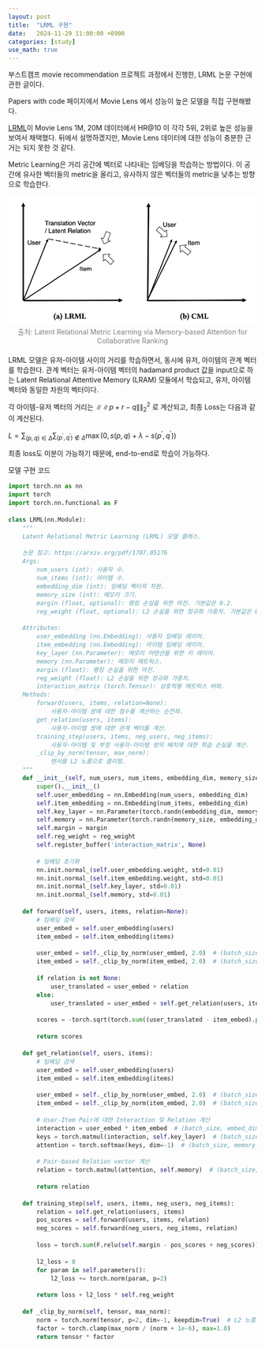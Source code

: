 ```yaml
---
layout: post
title:  "LRML 구현"
date:   2024-11-29 11:00:00 +0900
categories: [study]
use_math: true
---
```

부스트캠프 movie recommendation 프로젝트 과정에서 진행한, LRML 논문 구현에 관한 글이다.

Papers with code 페이지에서 Movie Lens 에서 성능이 높은 모델을 직접 구현해봤다.

[LRML](https://paperswithcode.com/paper/latent-relational-metric-learning-via-memory)이 Movie Lens 1M, 20M 데이터에서 HR@10 이 각각 5위, 2위로 높은 성능을 보여서 채택했다. 뒤에서 설명하겠지만, Movie Lens 데이터에 대한 성능이 충분한 근거는 되지 못한 것 같다.

Metric Learning은 거리 공간에 벡터로 나타내는 임베딩을 학습하는 방법이다. 이 공간에 유사한 벡터들의 metric을 올리고, 유사하지 않은 벡터들의 metric을 낮추는 방향으로 학습한다.

<div style="text-align: center;">
    <img src="/assets/images/2-관계벡터.png" width="600px"/> 
</div>
<div style="color: #828282; font-size:14px; text-align: center; margin-bottom: 20px">
    출처: Latent Relational Metric Learning via Memory-based Attention for Collaborative Ranking
</div>


LRML 모델은 유저-아이템 사이의 거리를 학습하면서, 동시에 유저, 아이템의 관계 벡터를 학습한다. 관계 벡터는 유저-아이템 벡터의 hadamard product 값을 input으로 하는  Latent Relational Attentive Memory (LRAM) 모듈에서 학습되고, 유저, 아이템 벡터와 동일한 차원의 벡터이다.


각 아이템-유저 벡터의 거리는 $\|\|p+r-q\|\|^2_2$ 로 계산되고, 최종 Loss는 다음과 같이 계산된다.

$L=\sum_{(p, q) \in \Delta} \sum_{\left(p^{\prime}, q^{\prime}\right) \notin \Delta} \max \left(0, s(p, q)+\lambda-s\left(p^{\prime}, q^{\prime}\right)\right)$

최종 loss도 미분이 가능하기 때문에, end-to-end로 학습이 가능하다.

모델 구현 코드
```python
import torch.nn as nn
import torch
import torch.nn.functional as F

class LRML(nn.Module):
    """
    Latent Relational Metric Learning (LRML) 모델 클래스.
 
    논문 참고: https://arxiv.org/pdf/1707.05176
    Args:
        num_users (int): 사용자 수.
        num_items (int): 아이템 수.
        embedding_dim (int): 임베딩 벡터의 차원.
        memory_size (int): 메모리 크기.
        margin (float, optional): 랭킹 손실을 위한 마진. 기본값은 0.2.
        reg_weight (float, optional): L2 손실을 위한 정규화 가중치. 기본값은 0.1.
    
    Attributes:
        user_embedding (nn.Embedding): 사용자 임베딩 레이어.
        item_embedding (nn.Embedding): 아이템 임베딩 레이어.
        key_layer (nn.Parameter): 메모리 어텐션을 위한 키 레이어.
        memory (nn.Parameter): 메모리 매트릭스.
        margin (float): 랭킹 손실을 위한 마진.
        reg_weight (float): L2 손실을 위한 정규화 가중치.
        interaction_matrix (torch.Tensor): 상호작용 매트릭스 버퍼.
    Methods:
        forward(users, items, relation=None):
            사용자-아이템 쌍에 대한 점수를 계산하는 순전파.
        get_relation(users, items):
            사용자-아이템 쌍에 대한 관계 벡터를 계산.
        training_step(users, items, neg_users, neg_items):
            사용자-아이템 및 부정 사용자-아이템 쌍의 배치에 대한 학습 손실을 계산.
        _clip_by_norm(tensor, max_norm):
            텐서를 L2 노름으로 클리핑.
    """
    def __init__(self, num_users, num_items, embedding_dim, memory_size, margin=0.2, reg_weight = 0.1):
        super().__init__()
        self.user_embedding = nn.Embedding(num_users, embedding_dim)
        self.item_embedding = nn.Embedding(num_items, embedding_dim)
        self.key_layer = nn.Parameter(torch.randn(embedding_dim, memory_size))
        self.memory = nn.Parameter(torch.randn(memory_size, embedding_dim))
        self.margin = margin
        self.reg_weight = reg_weight
        self.register_buffer('interaction_matrix', None)
        
        # 임베딩 초기화
        nn.init.normal_(self.user_embedding.weight, std=0.01)
        nn.init.normal_(self.item_embedding.weight, std=0.01)
        nn.init.normal_(self.key_layer, std=0.01)
        nn.init.normal_(self.memory, std=0.01)

    def forward(self, users, items, relation=None):
        # 임베딩 검색
        user_embed = self.user_embedding(users)
        item_embed = self.item_embedding(items)
        
        user_embed = self._clip_by_norm(user_embed, 2.0)  # (batch_size, embed_dim)
        item_embed = self._clip_by_norm(item_embed, 2.0)  # (batch_size, embed_dim)

        if relation is not None:
            user_translated = user_embed + relation
        else:
            user_translated = user_embed + self.get_relation(users, items)
        
        scores = -torch.sqrt(torch.sum((user_translated - item_embed).pow(2), dim=-1) + 1e-3)  # (batch_size,)
        
        return scores
    
    def get_relation(self, users, items):
        # 임베딩 검색
        user_embed = self.user_embedding(users)
        item_embed = self.item_embedding(items)
        
        user_embed = self._clip_by_norm(user_embed, 2.0)  # (batch_size, embed_dim)
        item_embed = self._clip_by_norm(item_embed, 2.0)  # (batch_size, embed_dim)
        
        # User-Item Pair에 대한 Interaction 및 Relation 계산
        interaction = user_embed * item_embed  # (batch_size, embed_dim)
        keys = torch.matmul(interaction, self.key_layer)  # (batch_size, memory_size)
        attention = torch.softmax(keys, dim=-1)  # (batch_size, memory_size)
        
        # Pair-based Relation vector 계산
        relation = torch.matmul(attention, self.memory)  # (batch_size, embed_dim)
                
        return relation
        
    def training_step(self, users, items, neg_users, neg_items):
        relation = self.get_relation(users, items)
        pos_scores = self.forward(users, items, relation)
        neg_scores = self.forward(neg_users, neg_items, relation)

        loss = torch.sum(F.relu(self.margin - pos_scores + neg_scores))
        
        l2_loss = 0
        for param in self.parameters():
            l2_loss += torch.norm(param, p=2)
        
        return loss + l2_loss * self.reg_weight
            
    def _clip_by_norm(self, tensor, max_norm):
        norm = torch.norm(tensor, p=2, dim=-1, keepdim=True)  # L2 노름 계산
        factor = torch.clamp(max_norm / (norm + 1e-6), max=1.0)
        return tensor * factor
```
